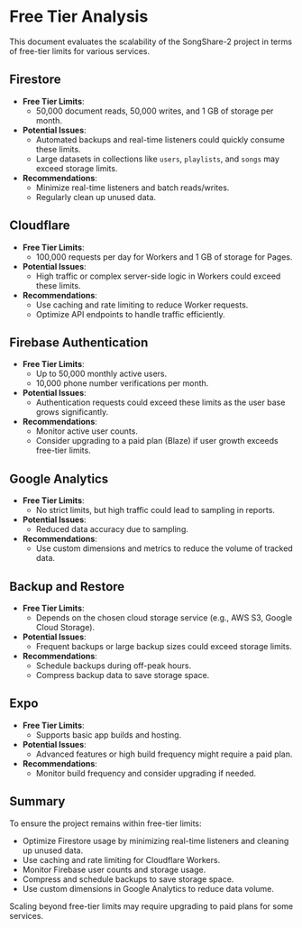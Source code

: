 # Free Tier Analysis

This document evaluates the scalability of the SongShare-2 project in terms of free-tier limits for various services.

## Firestore

- **Free Tier Limits**:
  - 50,000 document reads, 50,000 writes, and 1 GB of storage per month.
- **Potential Issues**:
  - Automated backups and real-time listeners could quickly consume these limits.
  - Large datasets in collections like `users`, `playlists`, and `songs` may exceed storage limits.
- **Recommendations**:
  - Minimize real-time listeners and batch reads/writes.
  - Regularly clean up unused data.

## Cloudflare

- **Free Tier Limits**:
  - 100,000 requests per day for Workers and 1 GB of storage for Pages.
- **Potential Issues**:
  - High traffic or complex server-side logic in Workers could exceed these limits.
- **Recommendations**:
  - Use caching and rate limiting to reduce Worker requests.
  - Optimize API endpoints to handle traffic efficiently.

## Firebase Authentication

- **Free Tier Limits**:
  - Up to 50,000 monthly active users.
  - 10,000 phone number verifications per month.
- **Potential Issues**:
  - Authentication requests could exceed these limits as the user base grows significantly.
- **Recommendations**:
  - Monitor active user counts.
  - Consider upgrading to a paid plan (Blaze) if user growth exceeds free-tier limits.

## Google Analytics

- **Free Tier Limits**:
  - No strict limits, but high traffic could lead to sampling in reports.
- **Potential Issues**:
  - Reduced data accuracy due to sampling.
- **Recommendations**:
  - Use custom dimensions and metrics to reduce the volume of tracked data.

## Backup and Restore

- **Free Tier Limits**:
  - Depends on the chosen cloud storage service (e.g., AWS S3, Google Cloud Storage).
- **Potential Issues**:
  - Frequent backups or large backup sizes could exceed storage limits.
- **Recommendations**:
  - Schedule backups during off-peak hours.
  - Compress backup data to save storage space.

## Expo

- **Free Tier Limits**:
  - Supports basic app builds and hosting.
- **Potential Issues**:
  - Advanced features or high build frequency might require a paid plan.
- **Recommendations**:
  - Monitor build frequency and consider upgrading if needed.

## Summary

To ensure the project remains within free-tier limits:

- Optimize Firestore usage by minimizing real-time listeners and cleaning up unused data.
- Use caching and rate limiting for Cloudflare Workers.
- Monitor Firebase user counts and storage usage.
- Compress and schedule backups to save storage space.
- Use custom dimensions in Google Analytics to reduce data volume.

Scaling beyond free-tier limits may require upgrading to paid plans for some services.
